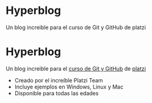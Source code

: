 # Hyperblog
Un blog increible para el curso de Git y GitHub de platzi
# Hyperblog
Un blog increible para el [curso de Git y GitHub](http://https://platzi.com/cursos/git-github/ "curso de Git y GitHub") de [platzi](http://www.platzi.com "platzi")

* Creado por el increíble Platzi Team
* Incluye ejemplos en Windows, Linux y Mac
* Disponible para todas las edades
